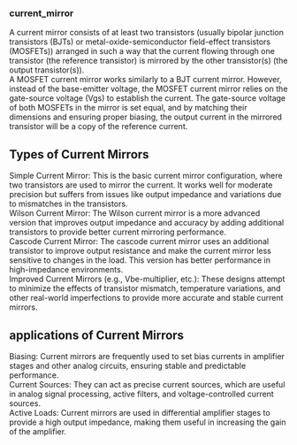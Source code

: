 ### current_mirror 
A current mirror consists of at least two transistors (usually bipolar junction transistors (BJTs) or metal-oxide-semiconductor field-effect transistors (MOSFETs)) arranged in such a way that the current flowing through one transistor (the reference transistor) is mirrored by the other transistor(s) (the output transistor(s)).<br>
A MOSFET current mirror works similarly to a BJT current mirror. However, instead of the base-emitter voltage, the MOSFET current mirror relies on the gate-source voltage (Vgs) to establish the current. The gate-source voltage of both MOSFETs in the mirror is set equal, and by matching their dimensions and ensuring proper biasing, the output current in the mirrored transistor will be a copy of the reference current.<br>
## Types of Current Mirrors<br>
Simple Current Mirror: This is the basic current mirror configuration, where two transistors are used to mirror the current. It works well for moderate precision but suffers from issues like output impedance and variations due to mismatches in the transistors.<br>
Wilson Current Mirror: The Wilson current mirror is a more advanced version that improves output impedance and accuracy by adding additional transistors to provide better current mirroring performance.<br>
Cascode Current Mirror: The cascode current mirror uses an additional transistor to improve output resistance and make the current mirror less sensitive to changes in the load. This version has better performance in high-impedance environments.<br>
Improved Current Mirrors (e.g., Vbe-multiplier, etc.): These designs attempt to minimize the effects of transistor mismatch, temperature variations, and other real-world imperfections to provide more accurate and stable current mirrors.<br>
## applications of Current Mirrors<br>
Biasing: Current mirrors are frequently used to set bias currents in amplifier stages and other analog circuits, ensuring stable and predictable performance.<br>
Current Sources: They can act as precise current sources, which are useful in analog signal processing, active filters, and voltage-controlled current sources.<br>
Active Loads: Current mirrors are used in differential amplifier stages to provide a high output impedance, making them useful in increasing the gain of the amplifier.<br>


